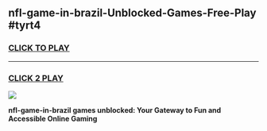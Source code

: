 
## nfl-game-in-brazil-Unblocked-Games-Free-Play #tyrt4
<h3>
<a href="https://us.freeplayer.one?title=nfl-game-in-brazil&ref=9M">CLICK TO PLAY</a></h3>
<hr>

<h3>
<a href="https://us.freeplayer.one?title=nfl-game-in-brazil&ref=9M">CLICK 2 PLAY</a>
  
</h3>

<a href="https://us.freeplayer.one?title=nfl-game-in-brazil&ref=9M"><img src="https://clearcache.store/games.png"></a>


**nfl-game-in-brazil games unblocked: Your Gateway to Fun and Accessible Online Gaming**
